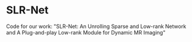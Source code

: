 # SLR-Net
Code for our work: "SLR-Net: An Unrolling Sparse and Low-rank Network and A Plug-and-play Low-rank Module for Dynamic MR Imaging"
